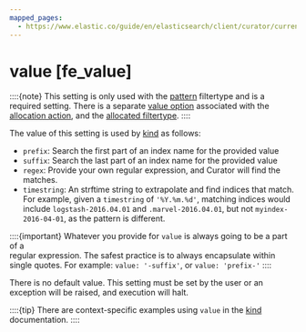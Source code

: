 ```yaml
---
mapped_pages:
  - https://www.elastic.co/guide/en/elasticsearch/client/curator/current/fe_value.html
---
```


# value [fe_value]

::::{note}
This setting is only used with the [pattern](/reference/filtertype_pattern.md) filtertype and is a required setting.  There is a separate [value option](/reference/option_value.md) associated with the [allocation action](/reference/allocation.md), and the [allocated filtertype](/reference/filtertype_allocated.md).
::::


The value of this setting is used by [kind](/reference/fe_kind.md) as follows:

* `prefix`: Search the first part of an index name for the provided value
* `suffix`: Search the last part of an index name for the provided value
* `regex`: Provide your own regular expression, and Curator will find the matches.
* `timestring`: An strftime string to extrapolate and find indices that match. For example, given a `timestring` of `'%Y.%m.%d'`, matching indices would include `logstash-2016.04.01` and `.marvel-2016.04.01`, but not `myindex-2016-04-01`, as the pattern is different.

::::{important}
Whatever you provide for `value` is always going to be a part of a<br> regular expression.  The safest practice is to always encapsulate within single quotes.  For example: `value: '-suffix'`, or `value: 'prefix-'`
::::


There is no default value. This setting must be set by the user or an exception will be raised, and execution will halt.

::::{tip}
There are context-specific examples using `value` in the [kind](/reference/fe_kind.md) documentation.
::::


